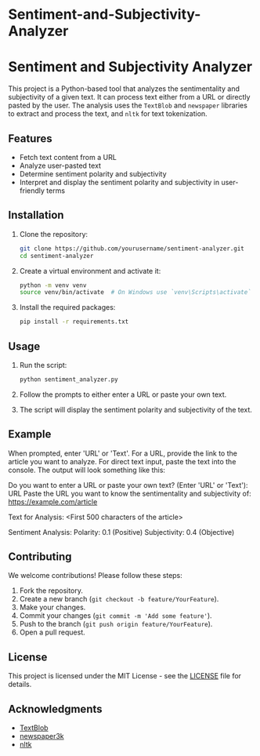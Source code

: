# Sentiment-and-Subjectivity-Analyzer
# Sentiment and Subjectivity Analyzer

This project is a Python-based tool that analyzes the sentimentality and subjectivity of a given text. It can process text either from a URL or directly pasted by the user. The analysis uses the `TextBlob` and `newspaper` libraries to extract and process the text, and `nltk` for text tokenization.

## Features

- Fetch text content from a URL
- Analyze user-pasted text
- Determine sentiment polarity and subjectivity
- Interpret and display the sentiment polarity and subjectivity in user-friendly terms

## Installation

1. Clone the repository:

    ```bash
    git clone https://github.com/yourusername/sentiment-analyzer.git
    cd sentiment-analyzer
    ```

2. Create a virtual environment and activate it:

    ```bash
    python -m venv venv
    source venv/bin/activate  # On Windows use `venv\Scripts\activate`
    ```

3. Install the required packages:

    ```bash
    pip install -r requirements.txt
    ```

## Usage

1. Run the script:

    ```bash
    python sentiment_analyzer.py
    ```

2. Follow the prompts to either enter a URL or paste your own text.

3. The script will display the sentiment polarity and subjectivity of the text.

## Example

When prompted, enter 'URL' or 'Text'. For a URL, provide the link to the article you want to analyze. For direct text input, paste the text into the console. The output will look something like this:


Do you want to enter a URL or paste your own text? (Enter 'URL' or 'Text'): URL
Paste the URL you want to know the sentimentality and subjectivity of: https://example.com/article

Text for Analysis:
<First 500 characters of the article>

Sentiment Analysis:
Polarity: 0.1 (Positive)
Subjectivity: 0.4 (Objective)


## Contributing

We welcome contributions! Please follow these steps:

1. Fork the repository.
2. Create a new branch (`git checkout -b feature/YourFeature`).
3. Make your changes.
4. Commit your changes (`git commit -m 'Add some feature'`).
5. Push to the branch (`git push origin feature/YourFeature`).
6. Open a pull request.

## License

This project is licensed under the MIT License - see the [LICENSE](LICENSE) file for details.

## Acknowledgments

- [TextBlob](https://textblob.readthedocs.io/en/dev/)
- [newspaper3k](https://newspaper.readthedocs.io/en/latest/)
- [nltk](https://www.nltk.org/)

